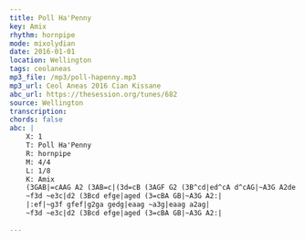 ```yaml
---
title: Poll Ha'Penny
key: Amix
rhythm: hornpipe
mode: mixolydian
date: 2016-01-01
location: Wellington
tags: ceolaneas
mp3_file: /mp3/poll-hapenny.mp3
mp3_url: Ceol Aneas 2016 Cian Kissane
abc_url: https://thesession.org/tunes/682
source: Wellington
transcription: 
chords: false
abc: |
    X: 1
    T: Poll Ha'Penny
    R: hornpipe
    M: 4/4
    L: 1/8
    K: Amix
    (3GAB|=cAAG A2 (3AB=c|(3d=cB (3AGF G2 (3B^cd|ed^cA d^cAG|~A3G A2de|
    ~f3d ~e3c|d2 (3Bcd efge|aged (3=cBA GB|~A3G A2:|
    |:ef|~g3f gfef|g2ga gedg|eaag ~a3g|eaag a2ag|
    ~f3d ~e3c|d2 (3Bcd efge|aged (3=cBA GB|~A3G A2:|
    
---
```


